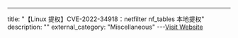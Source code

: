 ---
title: "【Linux 提权】CVE-2022-34918：netfilter nf_tables 本地提权"
description: ""
external_category: "Miscellaneous"
---[Visit Website](https://github.com/veritas501/CVE-2022-34918)

